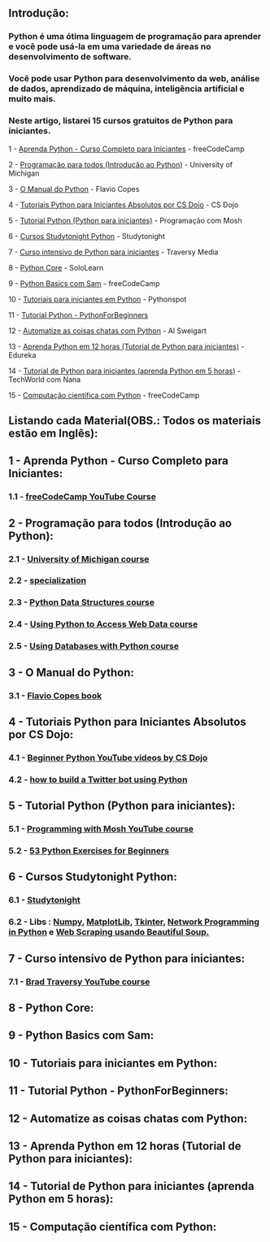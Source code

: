 ## Introdução:

### Python é uma ótima linguagem de programação para aprender e você pode usá-la em uma variedade de áreas no desenvolvimento de software.

### Você pode usar Python para desenvolvimento da web, análise de dados, aprendizado de máquina, inteligência artificial e muito mais.

### Neste artigo, listarei 15 cursos gratuitos de Python para iniciantes.

1 - [Aprenda Python - Curso Completo para Iniciantes](https://www.freecodecamp.org/news/learn-python-free-python-courses-for-beginners/#learn-python-full-course-for-beginners) - freeCodeCamp

2 - [Programação para todos (Introdução ao Python)](https://www.freecodecamp.org/news/learn-python-free-python-courses-for-beginners/#programming-for-everybody-getting-started-with-python-) - University of Michigan

3 - [O Manual do Python](https://www.freecodecamp.org/news/learn-python-free-python-courses-for-beginners/#the-python-handbook) - Flavio Copes

4 - [Tutoriais Python para Iniciantes Absolutos por CS Dojo](https://www.freecodecamp.org/news/learn-python-free-python-courses-for-beginners/#python-tutorials-for-absolute-beginners-by-cs-dojo) - CS Dojo

5 - [Tutorial Python (Python para iniciantes)](https://www.freecodecamp.org/news/learn-python-free-python-courses-for-beginners/#python-tutorial-python-for-beginners) - Programação com Mosh

6 - [Cursos Studytonight Python](https://www.freecodecamp.org/news/learn-python-free-python-courses-for-beginners/#studytonight-python-courses) - Studytonight

7 - [Curso intensivo de Python para iniciantes](https://www.freecodecamp.org/news/learn-python-free-python-courses-for-beginners/#python-crash-course-for-beginners) - Traversy Media

8 - [Python Core](https://www.freecodecamp.org/news/learn-python-free-python-courses-for-beginners/#python-core) - SoloLearn

9 - [Python Basics com Sam](https://www.freecodecamp.org/news/learn-python-free-python-courses-for-beginners/#python-basics-with-sam) - freeCodeCamp

10 - [Tutoriais para iniciantes em Python](https://www.freecodecamp.org/news/learn-python-free-python-courses-for-beginners/#python-beginner-tutorials) - Pythonspot

11 - [Tutorial Python - PythonForBeginners](https://www.freecodecamp.org/news/learn-python-free-python-courses-for-beginners/#python-tutorial)

12 - [Automatize as coisas chatas com Python](https://www.freecodecamp.org/news/learn-python-free-python-courses-for-beginners/#automate-the-boring-stuff-with-python) - Al Sweigart

13 - [Aprenda Python em 12 horas (Tutorial de Python para iniciantes)](https://www.freecodecamp.org/news/learn-python-free-python-courses-for-beginners/#learn-python-in-12-hours-python-tutorial-for-beginners-) - Edureka

14 - [Tutorial de Python para iniciantes (aprenda Python em 5 horas)](https://www.freecodecamp.org/news/learn-python-free-python-courses-for-beginners/#python-tutorial-for-beginners-learn-python-in-5-hours-) - TechWorld com Nana

15 - [Computação científica com Python](https://www.freecodecamp.org/news/learn-python-free-python-courses-for-beginners/#scientific-computing-with-python) - freeCodeCamp

## Listando cada Material(OBS.: Todos os materiais estão em Inglês):

## 1 - Aprenda Python - Curso Completo para Iniciantes:

### 1.1 - [freeCodeCamp YouTube Course](https://www.youtube.com/watch?v=rfscVS0vtbw)

## 2 - Programação para todos (Introdução ao Python):

### 2.1 - [University of Michigan course](https://www.freecodecamp.org/news/python-for-everybody/)

### 2.2 - [specialization](https://www.coursera.org/specializations/python)

### 2.3 - [Python Data Structures course](https://www.coursera.org/learn/python-data?specialization=python)

### 2.4 - [Using Python to Access Web Data course](https://www.coursera.org/learn/python-network-data?specialization=python)

### 2.5 - [Using Databases with Python course](https://www.coursera.org/learn/python-databases?specialization=python)

## 3 - O Manual do Python:

### 3.1 - [Flavio Copes book](https://www.freecodecamp.org/news/the-python-handbook/)

## 4 - Tutoriais Python para Iniciantes Absolutos por CS Dojo:

### 4.1 - [Beginner Python YouTube videos by CS Dojo](https://www.youtube.com/playlist?list=PLBZBJbE_rGRWeh5mIBhD-hhDwSEDxogDg)

### 4.2 - [how to build a Twitter bot using Python](https://www.youtube.com/watch?v=W0wWwglE1Vc&list=PLBZBJbE_rGRWeh5mIBhD-hhDwSEDxogDg&index=15)

## 5 - Tutorial Python (Python para iniciantes):

### 5.1 - [Programming with Mosh YouTube course](https://www.youtube.com/watch?v=_uQrJ0TkZlc)

### 5.2 - [53 Python Exercises for Beginners](https://programmingwithmosh.com/python/python-exercises-and-questions-for-beginners/)

## 6 - Cursos Studytonight Python:

### 6.1 - [Studytonight](https://www.studytonight.com/python/)

### 6.2 - Libs : [Numpy](https://www.studytonight.com/numpy), [MatplotLib](https://www.studytonight.com/matplotlib), [Tkinter](https://www.studytonight.com/tkinter), [Network Programming in Python](https://www.studytonight.com/network-programming-in-python/) e [Web Scraping usando Beautiful Soup.](https://www.studytonight.com/python/web-scraping/)

## 7 - Curso intensivo de Python para iniciantes:

### 7.1 - [Brad Traversy YouTube course](https://www.youtube.com/watch?v=JJmcL1N2KQs)

## 8 - Python Core:

## 9 - Python Basics com Sam:

## 10 - Tutoriais para iniciantes em Python:

## 11 - Tutorial Python - PythonForBeginners:

## 12 - Automatize as coisas chatas com Python:

## 13 - Aprenda Python em 12 horas (Tutorial de Python para iniciantes):

## 14 - Tutorial de Python para iniciantes (aprenda Python em 5 horas):

## 15 - Computação científica com Python: